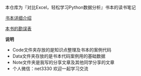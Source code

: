 本仓库为『对比Excel，轻松学习Python数据分析』书本的读书笔记

[书本详细介绍](https://github.com/junhongzhang/Excel-Python-DA/blob/master/%E6%9C%AC%E4%B9%A6%E8%AF%A6%E7%BB%86%E4%BB%8B%E7%BB%8D.md)

[本书的勘误表](https://github.com/junhongzhang/Excel-Python-DA/blob/master/%E5%8B%98%E8%AF%AF%E8%A1%A8.md)

**说明**
- Code文件夹存放的是知识点整理及书本的案例代码
- Data文件夹存放的是书本代码案例用的基础数据
- Note文件夹是我写的分享文章及其他同学分享的文章
- 个人微信：net3330 欢迎一起学习交流

